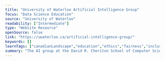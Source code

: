 ```yaml
---
title: "University of Waterloo Artificial Intelligence Group"
focus: "Data Science Education"
source: "University of Waterloo"
readability: ["Intermediate"]
type: "Website Resource"
openSource: false
link: "https://uwaterloo.ca/artificial-intelligence-group/"
keywords: []
learnTags: ["canadianLandscape","education","ethics","fairness","inclusivePractice","machineLearning","researchCentre"]
summary: "The AI group at the David R. Cheriton School of Computer Science pursues research, teaching and community-building activities that integrate fundamental scientific research, their application to societal problems, and the ethical and societal implications of such innovation. "
---
```


